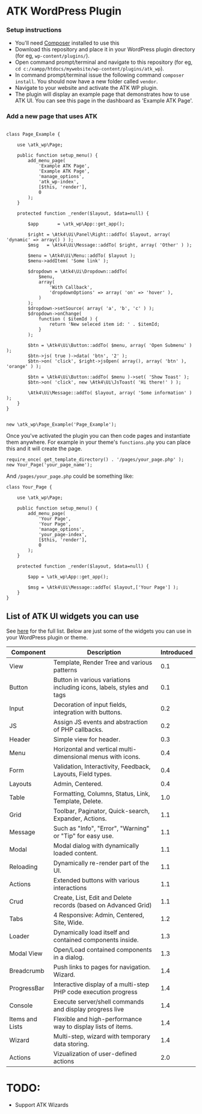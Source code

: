# ATK WordPress Plugin


### Setup instructions

- You'll need [Composer](https://getcomposer.org/) installed to use this
- Download this repository and place it in your WordPress plugin directory (for eg, `wp-content/plugins/`).
- Open command prompt/terminal and navigate to this repository (for eg, `cd c:/xampp/htdocs/mywebsite/wp-content/plugins/atk_wp`).
- In command prompt/terminal issue the following command `composer install`. You should now have a new folder called `vendor`.
- Navigate to your website and activate the ATK WP plugin.
- The plugin will display an example page that demonstrates how to use ATK UI. You can see this page in the dashboard as 'Example ATK Page'.


### Add a new page that uses ATK

```

class Page_Example {

	use \atk_wp\Page;

	public function setup_menu() {
	    add_menu_page(
	        'Example ATK Page',
	        'Example ATK Page',
	        'manage_options',
	        'atk_wp-index',
	        [$this, 'render'],
	        0
	    );
	}

	protected function _render($layout, $data=null) {

		$app       = \atk_wp\App::get_app();

		$right = \Atk4\Ui\Panel\Right::addTo( $layout, array( 'dynamic' => array() ) );
		$msg   = \Atk4\Ui\Message::addTo( $right, array( 'Other' ) );

		$menu = \Atk4\Ui\Menu::addTo( $layout );
		$menu->addItem( 'Some link' );

		$dropdown = \Atk4\Ui\Dropdown::addTo(
			$menu,
			array(
				'With Callback',
				'dropdownOptions' => array( 'on' => 'hover' ),
			)
		);
		$dropdown->setSource( array( 'a', 'b', 'c' ) );
		$dropdown->onChange(
			function ( $itemId ) {
				return 'New seleced item id: ' . $itemId;
			}
		);

		$btn = \Atk4\Ui\Button::addTo( $menu, array( 'Open Submenu' ) );
		$btn->js( true )->data( 'btn', '2' );
		$btn->on( 'click', $right->jsOpen( array(), array( 'btn' ), 'orange' ) );

		$btn = \Atk4\Ui\Button::addTo( $menu )->set( 'Show Toast' );
		$btn->on( 'click', new \Atk4\Ui\JsToast( 'Hi there!' ) );

		\Atk4\Ui\Message::addTo( $layout, array( 'Some information' ) );
	}
}


new \atk_wp\Page_Example('Page_Example');

```


Once you've activated the plugin you can then code pages and instantiate them anywhere. For example in your theme's `functions.php` you can place this and it will create the page.

```
require_once( get_template_directory() . '/pages/your_page.php' );
new Your_Page('your_page_name');
```

And `/pages/your_page.php` could be something like:

```
class Your_Page {

	use \atk_wp\Page;

	public function setup_menu() {
	    add_menu_page(
	        'Your Page',
	        'Your Page',
	        'manage_options',
	        'your_page-index',
	        [$this, 'render'],
	        0
	    );
	}

	protected function _render($layout, $data=null) {

		$app = \atk_wp\App::get_app();

		$msg = \Atk4\Ui\Message::addTo( $layout,['Your Page'] );
	}
}
```

## List of ATK UI widgets you can use

See [here](https://github.com/atk4/ui#bundled-and-planned-components) for the full list. Below are just some of the widgets you can use in your WordPress plugin or theme.


| Component                                                    | Description                                                  | Introduced |
| ------------------------------------------------------------ | ------------------------------------------------------------ | ---------- |
| View | Template, Render Tree and various patterns  | 0.1   |
| Button | Button in various variations including icons, labels, styles and tags | 0.1 |
| Input | Decoration of input fields, integration with buttons. | 0.2 |
| JS| Assign JS events and abstraction of PHP callbacks. | 0.2 |
| Header| Simple view for header. | 0.3 |
| Menu | Horizontal and vertical multi-dimensional menus with icons. | 0.4 |
| Form| Validation, Interactivity, Feedback, Layouts, Field types. | 0.4 |
| Layouts | Admin, Centered. | 0.4 |
| Table | Formatting, Columns, Status, Link, Template, Delete. | 1.0  |
| Grid | Toolbar, Paginator, Quick-search, Expander, Actions. | 1.1 |
| Message | Such as "Info", "Error", "Warning" or "Tip" for easy use.| 1.1 |
| Modal | Modal dialog with dynamically loaded content. | 1.1 |
| Reloading | Dynamically re-render part of the UI. | 1.1  |
| Actions | Extended buttons with various interactions  | 1.1 |
| Crud | Create, List, Edit and Delete records (based on Advanced Grid) | 1.1 |
| Tabs | 4 Responsive: Admin, Centered, Site, Wide. | 1.2 |
| Loader | Dynamically load itself and contained components inside. | 1.3  |
| Modal View | Open/Load contained components in a dialog. | 1.3  |
| Breadcrumb | Push links to pages for navigation. Wizard. | 1.4  |
| ProgressBar | Interactive display of a multi-step PHP code execution progress | 1.4 |
| Console | Execute server/shell commands and display progress live | 1.4 |
| Items and Lists | Flexible and high-performance way to display lists of items. | 1.4 |
| Wizard | Multi-step, wizard with temporary data storing. | 1.4  |
| Actions | Vizualization of user-defined actions | 2.0 |



# TODO: 

- Support ATK Wizards